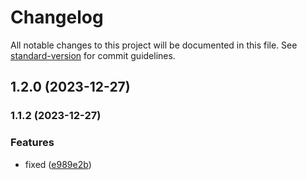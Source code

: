 # Changelog

All notable changes to this project will be documented in this file. See [standard-version](https://github.com/conventional-changelog/standard-version) for commit guidelines.

## 1.2.0 (2023-12-27)

### 1.1.2 (2023-12-27)


### Features

* fixed ([e989e2b](https://github.com/core-ds/test/commit/e989e2b57488120da405ce951978dd6f177380cb))
